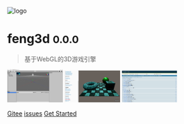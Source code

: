 ![logo](_media/favicon.ico)

# feng3d <small>0.0.0</small>

> 基于WebGL的3D游戏引擎

  [![](_images/editor.png)](http://feng3d.com/editor/index.html)  [![](_images/examples.png)](http://feng3d.com/examples/index.html)  [![](_images/tests.png)](http://feng3d.com/engine/tests/index.html)


[Gitee](https://gitee.com/feng3d/feng3d)
[issues](https://gitee.com/feng3d/feng3d/issues)
[Get Started](#feng3d)